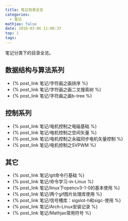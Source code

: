 ```yaml
---
title: 笔记目录全览
categories:
  - 笔记
mathjax: false
date: 2018-03-06 11:08:37
top: 1
tags:
---
```


笔记分类下的目录全览。

<!-- more -->

## 数据结构与算法系列

 - {% post_link 笔记/字符画之画排序 %}
 - {% post_link 笔记/字符画之画二叉搜索树 %}
 - {% post_link 笔记/字符画之画b-tree %}

## 控制系列

 - {% post_link 笔记/电机控制之电磁基础 %}
 - {% post_link 笔记/电机控制之空间矢量 %}
 - {% post_link 笔记/电机控制之永磁同步电机矢量控制 %}
 - {% post_link 笔记/电机控制之SVPWM %}

## 其它

 - {% post_link 笔记/git命令行基础 %}
 - {% post_link 笔记/命令学习-in-Linux %}
 - {% post_link 笔记/linux下opencv3-1-0的基本使用 %}
 - {% post_link 笔记/两个gif图片处理库使用 %}
 - {% post_link 笔记/信号槽库：sigslot-h和sigc-使用 %}
 - {% post_link 笔记/Arch-Linux安装记录 %}
 - {% post_link 笔记/Mathjax常用符号 %}
